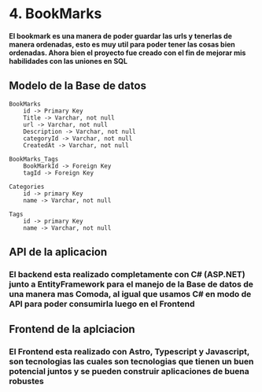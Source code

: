 # 4. BookMarks

#### El bookmark es una manera de poder guardar las urls y tenerlas de manera ordenadas, esto es muy util para poder tener las cosas bien ordenadas. Ahora bien el proyecto fue creado con el fin de mejorar mis habilidades con las uniones en SQL


## Modelo de la Base de datos

```
BookMarks
    id -> Primary Key
    Title -> Varchar, not null 
    url -> Varchar, not null 
    Description -> Varchar, not null 
    categoryId -> Varchar, not null 
    CreatedAt -> Varchar, not null 

BookMarks_Tags
    BookMarkId -> Foreign Key
    tagId -> Foreign Key

Categories
    id -> primary Key
    name -> Varchar, not null 

Tags
    id -> primary Key
    name -> Varchar, not null 
```

## API de la aplicacion

### El backend esta realizado completamente con C# (ASP.NET) junto a EntityFramework para el manejo de la Base de datos de una manera mas Comoda, al igual que usamos C# en modo de API para poder consumirla luego en el Frontend

## Frontend de la aplciacion

### El Frontend esta realizado con Astro, Typescript y Javascript, son tecnologias las cuales son tecnologias que tienen un buen potencial juntos y se pueden construir aplicaciones de buena robustes